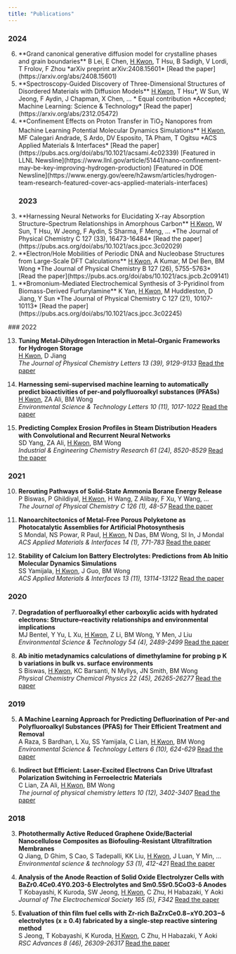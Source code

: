 ```yaml
---
title: "Publications"  
---
```


### 2024
<ol reversed>
   <li>**Grand canonical generative diffusion model for crystalline phases and grain boundaries**  
      B Lei, E Chen, <u>H Kwon</u>, T Hsu, B Sadigh, V Lordi, T Frolov, F Zhou  
      *arXiv preprint arXiv:2408.15601*
      [Read the paper](https://arxiv.org/abs/2408.15601)  
   </li>

   <li>**Spectroscopy-Guided Discovery of Three-Dimensional Structures of Disordered Materials with Diffusion Models**  
      <u>H Kwon</u>, T Hsu*, W Sun, W Jeong, F Aydin, J Chapman, X Chen, ...  
      * Equal contribution  
      *Accepted; Machine Learning: Science & Technology*
      [Read the paper](https://arxiv.org/abs/2312.05472)  
   </li>
   
   <li>**Confinement Effects on Proton Transfer in TiO<sub>2</sub> Nanopores from Machine Learning Potential Molecular Dynamics Simulations**  
      <u>H Kwon</u>, MF Calegari Andrade, S Ardo, DV Esposito, TA Pham, T Ogitsu  
      *ACS Applied Materials & Interfaces*
      [Read the paper](https://pubs.acs.org/doi/abs/10.1021/acsami.4c02339)  
      [Featured in LLNL Newsline](https://www.llnl.gov/article/51441/nano-confinement-may-be-key-improving-hydrogen-production)  
      [Featured in DOE Newsline](https://www.energy.gov/eere/h2awsm/articles/hydrogen-team-research-featured-cover-acs-applied-materials-interfaces)  

   ### 2023
   <li>**Harnessing Neural Networks for Elucidating X-ray Absorption Structure–Spectrum Relationships in Amorphous Carbon**  
      <u>H Kwon</u>, W Sun, T Hsu, W Jeong, F Aydin, S Sharma, F Meng, ...  
      *The Journal of Physical Chemistry C 127 (33), 16473-16484*
      [Read the paper](https://pubs.acs.org/doi/abs/10.1021/acs.jpcc.3c02029)  
   
   <li>**Electron/Hole Mobilities of Periodic DNA and Nucleobase Structures from Large-Scale DFT Calculations**  
      <u>H Kwon</u>, A Kumar, M Del Ben, BM Wong  
      *The Journal of Physical Chemistry B 127 (26), 5755-5763*
      [Read the paper](https://pubs.acs.org/doi/abs/10.1021/acs.jpcb.2c09141)  
   
   <li>**Bromonium-Mediated Electrochemical Synthesis of 3-Pyridinol from Biomass-Derived Furfurylamine**  
      K Yan, <u>H Kwon</u>, M Huddleston, D Jiang, Y Sun  
      *The Journal of Physical Chemistry C 127 (21), 10107-10113*
      [Read the paper](https://pubs.acs.org/doi/abs/10.1021/acs.jpcc.3c02245)  
   
</ol>   
   ### 2022
   
   13. **Tuning Metal–Dihydrogen Interaction in Metal–Organic Frameworks for Hydrogen Storage**  
      <u>H Kwon</u>, D Jiang  
      *The Journal of Physical Chemistry Letters 13 (39), 9129-9133*
      [Read the paper](https://pubs.acs.org/doi/abs/10.1021/acs.jpclett.2c02628)  
   
   
   12. **Harnessing semi-supervised machine learning to automatically predict bioactivities of per-and polyfluoroalkyl substances (PFASs)**   
      <u>H Kwon</u>, ZA Ali, BM Wong  
      *Environmental Science & Technology Letters 10 (11), 1017-1022*
      [Read the paper](https://pubs.acs.org/doi/abs/10.1021/acs.estlett.2c00530)  
   
   
   11. **Predicting Complex Erosion Profiles in Steam Distribution Headers with Convolutional and Recurrent Neural Networks**  
      SD Yang, ZA Ali, <u>H Kwon</u>, BM Wong  
      *Industrial & Engineering Chemistry Research 61 (24), 8520-8529*
      [Read the paper](https://pubs.acs.org/doi/abs/10.1021/acs.iecr.1c04712)  
   
   
   ### 2021
   
   10. **Rerouting Pathways of Solid-State Ammonia Borane Energy Release**  
       P Biswas, P Ghildiyal, <u>H Kwon</u>, H Wang, Z Alibay, F Xu, Y Wang, ...  
       *The Journal of Physical Chemistry C 126 (1), 48-57*
       [Read the paper](https://pubs.acs.org/doi/abs/10.1021/acs.jpcc.1c08985)  
   
   
   9. **Nanoarchitectonics of Metal-Free Porous Polyketone as Photocatalytic Assemblies for Artificial Photosynthesis**  
       S Mondal, NS Powar, R Paul, <u>H Kwon</u>, N Das, BM Wong, SI In, J Mondal  
       *ACS Applied Materials & Interfaces 14 (1), 771-783*
       [Read the paper](https://pubs.acs.org/doi/abs/10.1021/acsami.1c18626)  
   
   
   8. **Stability of Calcium Ion Battery Electrolytes: Predictions from Ab Initio Molecular Dynamics Simulations**  
       SS Yamijala, <u>H Kwon</u>, J Guo, BM Wong  
       *ACS Applied Materials & Interfaces 13 (11), 13114-13122*
       [Read the paper](https://pubs.acs.org/doi/abs/10.1021/acsami.0c21716)  
   
   
   ### 2020
   
   7. **Degradation of perfluoroalkyl ether carboxylic acids with hydrated electrons: Structure–reactivity relationships and environmental implications**  
       MJ Bentel, Y Yu, L Xu, <u>H Kwon</u>, Z Li, BM Wong, Y Men, J Liu  
       *Environmental Science & Technology 54 (4), 2489-2499*
       [Read the paper](https://pubs.acs.org/doi/abs/10.1021/acs.est.9b05869)  
   
   
   6. **Ab initio metadynamics calculations of dimethylamine for probing p K b variations in bulk vs. surface environments**  
       S Biswas, <u>H Kwon</u>, KC Barsanti, N Myllys, JN Smith, BM Wong  
       *Physical Chemistry Chemical Physics 22 (45), 26265-26277*
       [Read the paper](https://pubs.rsc.org/en/content/articlehtml/2020/cp/d0cp03832f)  
   
   
   ### 2019
   
   5. **A Machine Learning Approach for Predicting Defluorination of Per-and Polyfluoroalkyl Substances (PFAS) for Their Efficient Treatment and Removal**  
       A Raza, S Bardhan, L Xu, SS Yamijala, C Lian, <u>H Kwon</u>, BM Wong  
       *Environmental Science & Technology Letters 6 (10), 624-629*
       [Read the paper](https://pubs.acs.org/doi/abs/10.1021/acs.estlett.9b00476)  
   
   
   4. **Indirect but Efficient: Laser-Excited Electrons Can Drive Ultrafast Polarization Switching in Ferroelectric Materials**  
       C Lian, ZA Ali, <u>H Kwon</u>, BM Wong  
       *The journal of physical chemistry letters 10 (12), 3402-3407*
       [Read the paper](https://pubs.acs.org/doi/abs/10.1021/acs.jpclett.9b01046)  
   
   
   ### 2018
   
   3. **Photothermally Active Reduced Graphene Oxide/Bacterial Nanocellulose Composites as Biofouling-Resistant Ultrafiltration Membranes**  
       Q Jiang, D Ghim, S Cao, S Tadepalli, KK Liu, <u>H Kwon</u>, J Luan, Y Min, ...  
       *Environmental science & technology 53 (1), 412-421*
       [Read the paper](https://pubs.acs.org/doi/abs/10.1021/acs.est.8b02772)  
   
   
   2. **Analysis of the Anode Reaction of Solid Oxide Electrolyzer Cells with BaZr0.4Ce0.4Y0.2O3-δ Electrolytes and Sm0.5Sr0.5CoO3-δ Anodes**  
       T Kobayashi, K Kuroda, SW Jeong, <u>H Kwon</u>, C Zhu, H Habazaki, Y Aoki  
       *Journal of The Electrochemical Society 165 (5), F342*
       [Read the paper](https://iopscience.iop.org/article/10.1149/2.0891805jes/meta)  
   
   
   1. **Evaluation of thin film fuel cells with Zr-rich BaZrxCe0.8−xY0.2O3−δ electrolytes (x ≥ 0.4) fabricated by a single-step reactive sintering method**  
       S Jeong, T Kobayashi, K Kuroda, <u>H Kwon</u>, C Zhu, H Habazaki, Y Aoki  
       *RSC Advances 8 (46), 26309-26317*
       [Read the paper](https://pubs.rsc.org/en/content/articlehtml/2018/ra/c8ra04724c)  
